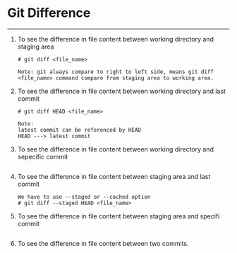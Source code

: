 # Git Difference
---
1. To see the difference in file content between working directory and staging area
    ~~~
    # git diff <file_name>
    
    Note: git always compare to right to left side, means git diff <file_name> command compare from staging area to working area.
    ~~~
    
2. To see the difference in file content between working directory and last commit
    ~~~
    # git diff HEAD <file_name>
    
    Note: 
    latest commit can be referenced by HEAD
    HEAD ---> latest commit
    ~~~
    
3. To see the difference in file content between working directory and sepecific commit
    ~~~
    ~~~
    
4. To see the difference in file content between staging area and last commit
    ~~~
    We have to use --staged or --cached option
    # git diff --staged HEAD <file_name>
    ~~~
    
5. To see the difference in file content between staging area and specifi commit
    ~~~
    ~~~
    
6. To see the difference in file content between two commits.
    ~~~
    ~~~
